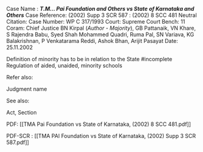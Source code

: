 Case Name : ***T.M… Pai Foundation and Others vs State of Karnataka and Others***
Case Reference: (2002) Supp 3 SCR 587 :  (2002) 8 SCC 481
Neutral Citation:
Case Number: WP C 317/1993
Court: Supreme Court
Bench: 11
Coram: Chief Justice BN Kirpal (*Author - Majority*), GB Pattanaik, VN Khare, S Rajendra Babu, Syed Shah Mohammed Quadri, Ruma Pal, SN Variava, KG Balakrishnan, P Venkatarama Reddi, Ashok Bhan, Arijit Pasayat
Date: 25.11.2002

Definition of minority has to be in relation to the State #incomplete 
Regulation of aided, unaided, minority schools

Refer also:

Judgment name

See also:
 
Act, Section

PDF:
[[TMA Pai Foundation vs State of Karnataka, (2002) 8 SCC 481.pdf]]

PDF-SCR :
[[TMA PAI Foundation vs State of Karnataka, (2002) Supp 3 SCR 587.pdf]]